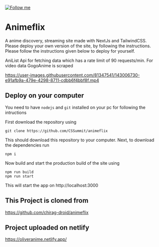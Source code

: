 [![Follow me](https://img.shields.io/github/followers/CSSummit?label=follow%20me&style=social)](https://github.com/CSSummit)


# Animeflix

A anime discovery, streaming site made with NextJs and TailwindCSS. Please deploy your own version of the site, by following the instructions. Please follow the instructions given below to deploy for yourself.

AniList Api for fetching data which has a rate limit of 90 requests/min. For video data GogoAnime is scraped

https://user-images.githubusercontent.com/81347541/143006730-e91afb9a-479e-4298-8711-cdbb6f4bbf8f.mp4

## Deploy on your computer

You need to have `nodejs` and `git` installed on your pc for following the intructions

First download the repository using
```
git clone https://github.com/CSSummit/animeflix
```

This should download this repository to your computer. Next, to download the dependencies run
```
npm i
```

Now build and start the production build of the site using
```
npm run build
npm run start
```

This will start the app on http://localhost:3000

## This Project is cloned from
https://github.com/chirag-droid/animeflix

## Project uploaded on netlify
https://oliveranime.netlify.app/
